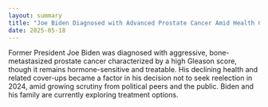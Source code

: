 ```yaml
---
layout: summary
title: "Joe Biden Diagnosed with Advanced Prostate Cancer Amid Health Concerns"
date: 2025-05-18
---
```


Former President Joe Biden was diagnosed with aggressive, bone-metastasized prostate cancer characterized by a high Gleason score, though it remains hormone-sensitive and treatable. His declining health and related cover-ups became a factor in his decision not to seek reelection in 2024, amid growing scrutiny from political peers and the public. Biden and his family are currently exploring treatment options.